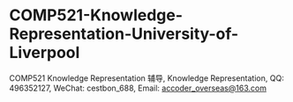 # COMP521-Knowledge-Representation-University-of-Liverpool
COMP521 Knowledge Representation 辅导, Knowledge Representation, QQ: 496352127, WeChat: cestbon_688, Email: accoder_overseas@163.com
